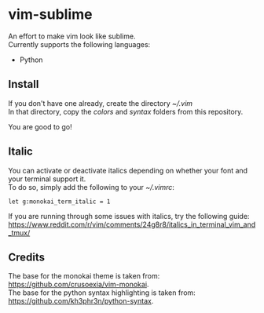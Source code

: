# vim-sublime
An effort to make vim look like sublime.  
Currently supports the following languages:
- Python

## Install

If you don't have one already, create the directory *~/.vim*  
In that directory, copy the *colors* and *syntax* folders from this repository.

You are good to go!

## Italic

You can activate or deactivate italics depending on whether your font and your terminal support it.  
To do so, simply add the following to your *~/.vimrc*:

```
let g:monokai_term_italic = 1
```

If you are running through some issues with italics, try the following guide: https://www.reddit.com/r/vim/comments/24g8r8/italics_in_terminal_vim_and_tmux/

## Credits

The base for the monokai theme is taken from: https://github.com/crusoexia/vim-monokai.  
The base for the python syntax highlighting is taken from: https://github.com/kh3phr3n/python-syntax.   


